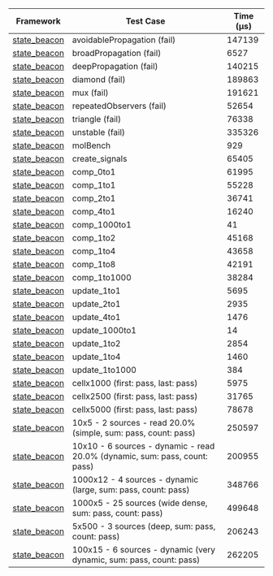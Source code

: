 | Framework | Test Case | Time (μs) |
| --- | --- | --- |
| [state_beacon](https://github.com/jinyus/dart_beacon) | avoidablePropagation (fail) | 147139 |
| [state_beacon](https://github.com/jinyus/dart_beacon) | broadPropagation (fail) | 6527 |
| [state_beacon](https://github.com/jinyus/dart_beacon) | deepPropagation (fail) | 140215 |
| [state_beacon](https://github.com/jinyus/dart_beacon) | diamond (fail) | 189863 |
| [state_beacon](https://github.com/jinyus/dart_beacon) | mux (fail) | 191621 |
| [state_beacon](https://github.com/jinyus/dart_beacon) | repeatedObservers (fail) | 52654 |
| [state_beacon](https://github.com/jinyus/dart_beacon) | triangle (fail) | 76338 |
| [state_beacon](https://github.com/jinyus/dart_beacon) | unstable (fail) | 335326 |
| [state_beacon](https://github.com/jinyus/dart_beacon) | molBench | 929 |
| [state_beacon](https://github.com/jinyus/dart_beacon) | create_signals | 65405 |
| [state_beacon](https://github.com/jinyus/dart_beacon) | comp_0to1 | 61995 |
| [state_beacon](https://github.com/jinyus/dart_beacon) | comp_1to1 | 55228 |
| [state_beacon](https://github.com/jinyus/dart_beacon) | comp_2to1 | 36741 |
| [state_beacon](https://github.com/jinyus/dart_beacon) | comp_4to1 | 16240 |
| [state_beacon](https://github.com/jinyus/dart_beacon) | comp_1000to1 | 41 |
| [state_beacon](https://github.com/jinyus/dart_beacon) | comp_1to2 | 45168 |
| [state_beacon](https://github.com/jinyus/dart_beacon) | comp_1to4 | 43658 |
| [state_beacon](https://github.com/jinyus/dart_beacon) | comp_1to8 | 42191 |
| [state_beacon](https://github.com/jinyus/dart_beacon) | comp_1to1000 | 38284 |
| [state_beacon](https://github.com/jinyus/dart_beacon) | update_1to1 | 5695 |
| [state_beacon](https://github.com/jinyus/dart_beacon) | update_2to1 | 2935 |
| [state_beacon](https://github.com/jinyus/dart_beacon) | update_4to1 | 1476 |
| [state_beacon](https://github.com/jinyus/dart_beacon) | update_1000to1 | 14 |
| [state_beacon](https://github.com/jinyus/dart_beacon) | update_1to2 | 2854 |
| [state_beacon](https://github.com/jinyus/dart_beacon) | update_1to4 | 1460 |
| [state_beacon](https://github.com/jinyus/dart_beacon) | update_1to1000 | 384 |
| [state_beacon](https://github.com/jinyus/dart_beacon) | cellx1000 (first: pass, last: pass) | 5975 |
| [state_beacon](https://github.com/jinyus/dart_beacon) | cellx2500 (first: pass, last: pass) | 31765 |
| [state_beacon](https://github.com/jinyus/dart_beacon) | cellx5000 (first: pass, last: pass) | 78678 |
| [state_beacon](https://github.com/jinyus/dart_beacon) | 10x5 - 2 sources - read 20.0% (simple, sum: pass, count: pass) | 250597 |
| [state_beacon](https://github.com/jinyus/dart_beacon) | 10x10 - 6 sources - dynamic - read 20.0% (dynamic, sum: pass, count: pass) | 200955 |
| [state_beacon](https://github.com/jinyus/dart_beacon) | 1000x12 - 4 sources - dynamic (large, sum: pass, count: pass) | 348766 |
| [state_beacon](https://github.com/jinyus/dart_beacon) | 1000x5 - 25 sources (wide dense, sum: pass, count: pass) | 499648 |
| [state_beacon](https://github.com/jinyus/dart_beacon) | 5x500 - 3 sources (deep, sum: pass, count: pass) | 206243 |
| [state_beacon](https://github.com/jinyus/dart_beacon) | 100x15 - 6 sources - dynamic (very dynamic, sum: pass, count: pass) | 262205 |
